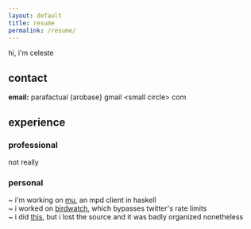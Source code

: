 ```yaml
---
layout: default
title: resume
permalink: /resume/
---
```


hi, i'm celeste

## contact

**email:** parafactual {arobase} gmail \<small circle\> com

## experience

### professional

not really

### personal

~ i'm working on [mu](https://github.com/cosmicoptima/mu), an mpd client in haskell  
~ i worked on [birdwatch](https://github.com/cosmicoptima/birdwatch), which bypasses
twitter's rate limits  
~ i did [this](https://twitter.com/parafactual/status/1381375742978703361),
but i lost the source and it was badly organized nonetheless

